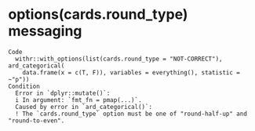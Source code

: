 # options(cards.round_type) messaging

    Code
      withr::with_options(list(cards.round_type = "NOT-CORRECT"), ard_categorical(
        data.frame(x = c(T, F)), variables = everything(), statistic = ~"p"))
    Condition
      Error in `dplyr::mutate()`:
      i In argument: `fmt_fn = pmap(...)`.
      Caused by error in `ard_categorical()`:
      ! The `cards.round_type` option must be one of "round-half-up" and "round-to-even".

